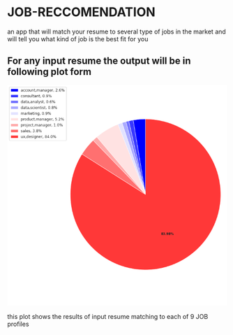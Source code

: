# JOB-RECCOMENDATION
an app that will match your resume to several type of jobs in the market and will tell you what kind of job is the best fit for you

## For any input resume the output will be in following plot form

![alt text](https://github.com/snehaNegi/JOB-RECCOMENDATION/blob/main/chart.png)

this plot shows the results of input resume matching to each of 9 JOB profiles
